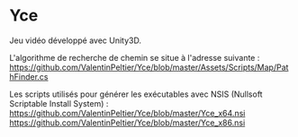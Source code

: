 # Yce
Jeu vidéo développé avec Unity3D.

L'algorithme de recherche de chemin se situe à l'adresse suivante : https://github.com/ValentinPeltier/Yce/blob/master/Assets/Scripts/Map/PathFinder.cs

Les scripts utilisés pour générer les exécutables avec NSIS (Nullsoft Scriptable Install System) :
https://github.com/ValentinPeltier/Yce/blob/master/Yce_x64.nsi
https://github.com/ValentinPeltier/Yce/blob/master/Yce_x86.nsi
